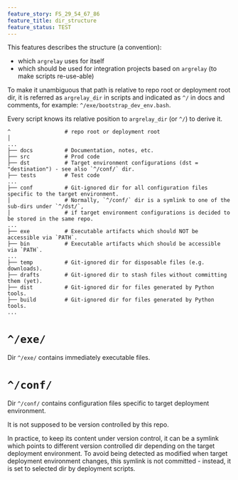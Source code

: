 ```yaml
---
feature_story: FS_29_54_67_86
feature_title: dir_structure
feature_status: TEST
---
```


This features describes the structure (a convention):
*   which `argrelay` uses for itself
*   which should be used for integration projects based on `argrelay` (to make scripts re-use-able)

To make it unambiguous that path is relative to repo root or deployment root dir,
it is referred as `argrelay_dir` in scripts and indicated as `^/` in docs and comments,
for example: `^/exe/bootstrap_dev_env.bash`.

Every script knows its relative position to `argrelay_dir` (or `^/`) to derive it.

```
^                 # repo root or deployment root
│
...
├── docs          # Documentation, notes, etc.
├── src           # Prod code
├── dst           # Target environment configurations (dst = "destination") - see also `^/conf/` dir.
├── tests         # Test code
...
├── conf          # Git-ignored dir for all configuration files specific to the target environment.
│                 # Normally, `^/conf/` dir is a symlink to one of the sub-dirs under `^/dst/`,
│                 # if target environment configurations is decided to be stored in the same repo.
...
├── exe           # Executable artifacts which should NOT be accessible via `PATH`.
├── bin           # Executable artifacts which should be accessible via `PATH`.
...
├── temp          # Git-ignored dir for disposable files (e.g. downloads).
├── drafts        # Git-ignored dir to stash files without committing them (yet).
├── dist          # Git-ignored dir for files generated by Python tools.
├── build         # Git-ignored dir for files generated by Python tools.
...
```

# `^/exe/`

Dir `^/exe/` contains immediately executable files.

# `^/conf/`

Dir `^/conf/` contains configuration files specific to target deployment environment.

It is not supposed to be version controlled by this repo.

In practice, to keep its content under version control, it can be a symlink which
points to different version controlled dir depending on the target deployment environment.
To avoid being detected as modified when target deployment environment changes, this symlink
is not committed - instead, it is set to selected dir by deployment scripts.
